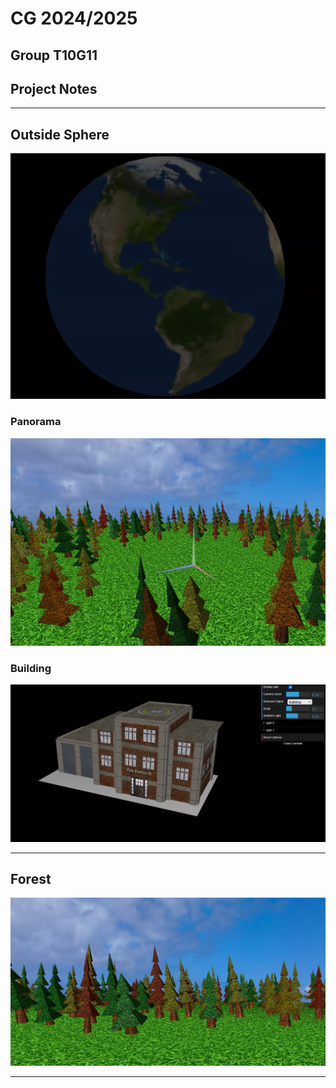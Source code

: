 # CG 2024/2025

## Group T10G11

## Project Notes

---
## Outside Sphere
![sphere.png](screenshots/sphere.png)


### Panorama
![panorama.png](screenshots/panorama.png)

### Building
![building.png](screenshots/building.png)

---
## Forest


![forest.png](screenshots/forest.png)

---